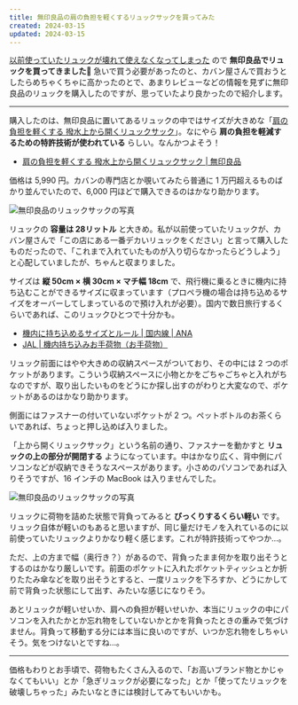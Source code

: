 ```yaml
---
title: 無印良品の肩の負担を軽くするリュックサックを買ってみた
created: 2024-03-15
updated: 2024-03-15
---
```


[以前使っていたリュックが壊れて使えなくなってしまった](/blog/20240306/) ので **無印良品でリュックを買ってきました🎒** 急いで買う必要があったのと、カバン屋さんで買おうとしたらめちゃくちゃに高かったのとで、あまりレビューなどの情報を見ずに無印良品のリュックを購入したのですが、思っていたより良かったので紹介します。

---

購入したのは、無印良品に置いてあるリュックの中ではサイズが大きめな「[肩の負担を軽くする 撥水上から開くリュックサック](https://www.muji.com/jp/ja/store/cmdty/detail/4550583531010)」。なにやら **肩の負担を軽減するための特許技術が使われている** らしい。なんかつよそう！

- [肩の負担を軽くする 撥水上から開くリュックサック | 無印良品](https://www.muji.com/jp/ja/store/cmdty/detail/4550583531010)

価格は 5,990 円。カバンの専門店とか覗いてみたら普通に 1 万円超えるものばかり並んでいたので、6,000 円ほどで購入できるのはかなり助かります。

![無印良品のリュックサックの写真](a5b27e92-ef53-44fa-a473-9d393add1000)

リュックの **容量は 28リットル** と大きめ。私が以前使っていたリュックが、カバン屋さんで「この店にある一番デカいリュックをください」と言って購入したものだったので、「これまで入れていたものが入り切らなかったらどうしよう」と心配していましたが、ちゃんと収まりました。

サイズは **縦 50cm × 横 30cm × マチ幅 18cm** で、飛行機に乗るときに機内に持ち込むことができるサイズに収まっています（プロペラ機の場合は持ち込めるサイズをオーバーしてしまっているので預け入れが必要）。国内で数日旅行するくらいであれば、このリュックひとつで十分かも。

- [機内に持ち込めるサイズとルール | 国内線 | ANA](https://www.ana.co.jp/ja/jp/guide/boarding-procedures/baggage/domestic/carry-rule/)
- [JAL | 機内持ち込みお手荷物（お手荷物）](https://www.jal.co.jp/jp/ja/dom/baggage/inflight/)

リュック前面にはやや大きめの収納スペースがついており、その中には 2 つのポケットがあります。こういう収納スペースに小物とかをごちゃごちゃと入れがちなのですが、取り出したいものをどうにか探し出すのがわりと大変なので、ポケットがあるのはかなり助かります。

側面にはファスナーの付いていないポケットが 2 つ。ペットボトルのお茶くらいであれば、ちょっと押し込めば入りました。

「上から開くリュックサック」という名前の通り、ファスナーを動かすと **リュックの上の部分が開閉する** ようになっています。中はかなり広く、背中側にパソコンなどが収納できそうなスペースがあります。小さめのパソコンであれば入りそうですが、16 インチの MacBook は入りませんでした。

![無印良品のリュックサックの写真](84598e6b-5b4c-41ff-920b-1b8e4c160800)

リュックに荷物を詰めた状態で背負ってみると **びっくりするくらい軽い** です。リュック自体が軽いのもあると思いますが、同じ量だけモノを入れているのに以前使っていたリュックよりかなり軽く感じます。これが特許技術ってやつか…。

ただ、上の方まで幅（奥行き？）があるので、背負ったまま何かを取り出そうとするのはかなり厳しいです。前面のポケットに入れたポケットティッシュとか折りたたみ傘などを取り出そうとすると、一度リュックを下ろすか、どうにかして前で背負った状態にして出す、みたいな感じになりそう。

あとリュックが軽いせいか、肩への負担が軽いせいか、本当にリュックの中にパソコンを入れたかとか忘れ物をしていないかとかを背負ったときの重みで気づけません。背負って移動する分には本当に良いのですが、いつか忘れ物をしちゃいそう。気をつけないとですね…。

---

価格もわりとお手頃で、荷物もたくさん入るので、「お高いブランド物とかじゃなくてもいい」とか「急ぎリュックが必要になった」とか「使ってたリュックを破壊しちゃった」みたいなときには検討してみてもいいかも。
